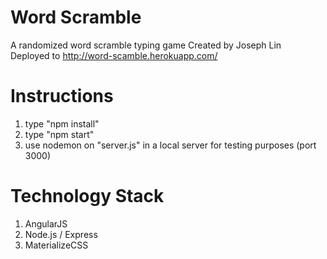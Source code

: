 # Word Scramble 
A randomized word scramble typing game
Created by Joseph Lin  
Deployed to http://word-scamble.herokuapp.com/  

# Instructions  
1) type "npm install"  
2) type "npm start"  
3) use nodemon on "server.js" in a local server for testing purposes (port 3000)  

# Technology Stack  
1) AngularJS  
2) Node.js / Express  
3) MaterializeCSS  